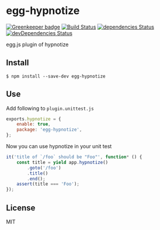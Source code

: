 # egg-hypnotize

[![Greenkeeper badge](https://badges.greenkeeper.io/Gerhut/egg-hypnotize.svg)](https://greenkeeper.io/)
[![Build Status](https://travis-ci.org/Gerhut/egg-hypnotize.svg?branch=master)](https://travis-ci.org/Gerhut/egg-hypnotize)
[![dependencies Status](https://david-dm.org/Gerhut/egg-hypnotize/status.svg)](https://david-dm.org/Gerhut/egg-hypnotize)
[![devDependencies Status](https://david-dm.org/Gerhut/egg-hypnotize/dev-status.svg)](https://david-dm.org/Gerhut/egg-hypnotize?type=dev)

egg.js plugin of hypnotize

## Install

    $ npm install --save-dev egg-hypnotize
    
## Use

Add following to `plugin.unittest.js`

```JavaScript
exports.hypnotize = {
    enable: true,
    package: 'egg-hypnotize',
};
```

Now you can use hypnotize in your unit test

```JavaScript
it('title of `/foo` should be "Foo"', function* () {
    const title = yield app.hypnotize()
        .goto('/foo')
        .title()
        .end();
    assert(title === 'Foo');
});
```

## License

MIT
